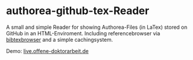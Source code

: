 # authorea-github-tex-Reader

A small and simple Reader for showing Authorea-Files (in LaTex) stored on GitHub in an HTML-Enviroment. Including referencebrowser via [bibtexbrowser](https://github.com/monperrus/bibtexbrowser/) and a simple cachingsystem.

Demo: [live.offene-doktorarbeit.de](http://live.offene-doktorarbeit.de)
